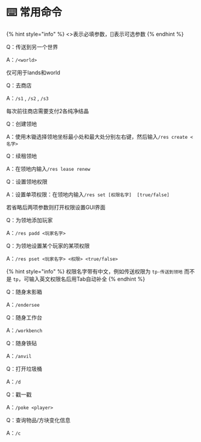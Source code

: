 # ⌨️ 常用命令

{% hint style="info" %}
<>表示必填参数，\[]表示可选参数
{% endhint %}

Q：传送到另一个世界

A：`/<world>` &#x20;

仅可用于lands和world



Q：去商店

A：`/s1` , `/s2`  ,  `/s3`&#x20;

每次前往商店需要支付2各纯净结晶



Q：创建领地

A：使用木锄选择领地坐标最小处和最大处分别左右键，然后输入`/res create <名字>`



Q：续租领地

A：在领地内输入`/res lease renew`



Q：设置领地权限

A：设置单项权限：在领地内输入`/res set [权限名字]  [true/false]`

&#x20;      若省略后两项参数则打开权限设置GUI界面



Q：为领地添加玩家

A：`/res padd <玩家名字>`



Q：为领地设置某个玩家的某项权限

A：`/res pset <玩家名字> <权限> <true/false>`

{% hint style="info" %}
权限名字带有中文，例如传送权限为 `tp-传送到领地`  而不是  `tp`，可输入英文权限名后用Tab自动补全
{% endhint %}



Q：随身末影箱

A：`/endersee`



Q：随身工作台

A：`/workbench`



Q：随身铁砧

A：`/anvil`



Q：打开垃圾桶

A：`/d`



Q：戳一戳

A：`/poke <player>`

&#x20;

Q：查询物品/方块变化信息

A：`/c`
